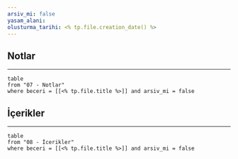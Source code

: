 ```yaml
---
arsiv_mi: false
yasam_alani: 
olusturma_tarihi: <% tp.file.creation_date() %>
---
```

## Notlar
---
```dataview
table
from "07 - Notlar"
where beceri = [[<% tp.file.title %>]] and arsiv_mi = false
```

## İçerikler
---
```dataview
table
from "08 - İcerikler"
where beceri = [[<% tp.file.title %>]] and arsiv_mi = false
```